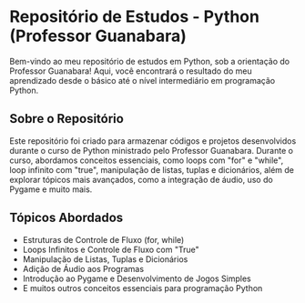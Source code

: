 # Repositório de Estudos - Python (Professor Guanabara)

Bem-vindo ao meu repositório de estudos em Python, sob a orientação do Professor Guanabara! Aqui, você encontrará o resultado do meu aprendizado desde o básico até o nível intermediário em programação Python.

## Sobre o Repositório

Este repositório foi criado para armazenar códigos e projetos desenvolvidos durante o curso de Python ministrado pelo Professor Guanabara. Durante o curso, abordamos conceitos essenciais, como loops com "for" e "while", loop infinito com "true", manipulação de listas, tuplas e dicionários, além de explorar tópicos mais avançados, como a integração de áudio, uso do Pygame e muito mais.

## Tópicos Abordados

- Estruturas de Controle de Fluxo (for, while)
- Loops Infinitos e Controle de Fluxo com "True"
- Manipulação de Listas, Tuplas e Dicionários
- Adição de Áudio aos Programas
- Introdução ao Pygame e Desenvolvimento de Jogos Simples
- E muitos outros conceitos essenciais para programação Python
